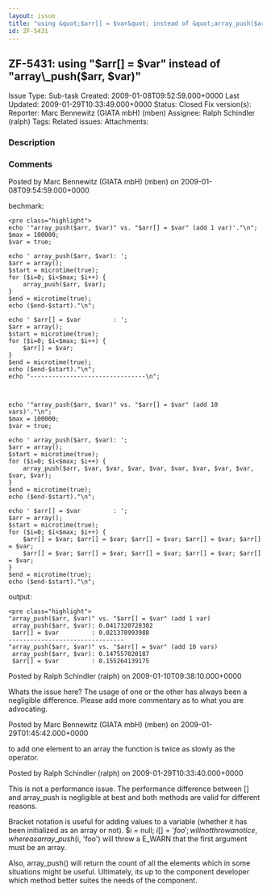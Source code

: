 ```yaml
---
layout: issue
title: "using &quot;$arr[] = $var&quot; instead of &quot;array_push($arr, $var)&quot;"
id: ZF-5431
---
```


ZF-5431: using "$arr[] = $var" instead of "array\_push($arr, $var)"
-------------------------------------------------------------------

 Issue Type: Sub-task Created: 2009-01-08T09:52:59.000+0000 Last Updated: 2009-01-29T10:33:49.000+0000 Status: Closed Fix version(s): 
 Reporter:  Marc Bennewitz (GIATA mbH) (mben)  Assignee:  Ralph Schindler (ralph)  Tags: 
 Related issues: 
 Attachments: 
### Description

 

 

### Comments

Posted by Marc Bennewitz (GIATA mbH) (mben) on 2009-01-08T09:54:59.000+0000

bechmark:

 
    <pre class="highlight">
    echo '"array_push($arr, $var)" vs. "$arr[] = $var" (add 1 var)'."\n";
    $max = 100000;
    $var = true;
    
    echo ' array_push($arr, $var): ';
    $arr = array();
    $start = microtime(true);
    for ($i=0; $i<$max; $i++) {
        array_push($arr, $var);
    }
    $end = microtime(true);
    echo ($end-$start)."\n";
    
    echo ' $arr[] = $var         : ';
    $arr = array();
    $start = microtime(true);
    for ($i=0; $i<$max; $i++) {
        $arr[] = $var;
    }
    $end = microtime(true);
    echo ($end-$start)."\n";
    echo "--------------------------------\n";
    
    
    
    echo '"array_push($arr, $var)" vs. "$arr[] = $var" (add 10 vars)'."\n";
    $max = 100000;
    $var = true;
    
    echo ' array_push($arr, $var): ';
    $arr = array();
    $start = microtime(true);
    for ($i=0; $i<$max; $i++) {
        array_push($arr, $var, $var, $var, $var, $var, $var, $var, $var, $var, $var);
    }
    $end = microtime(true);
    echo ($end-$start)."\n";
    
    echo ' $arr[] = $var         : ';
    $arr = array();
    $start = microtime(true);
    for ($i=0; $i<$max; $i++) {
        $arr[] = $var; $arr[] = $var; $arr[] = $var; $arr[] = $var; $arr[] = $var;
        $arr[] = $var; $arr[] = $var; $arr[] = $var; $arr[] = $var; $arr[] = $var;
    }
    $end = microtime(true);
    echo ($end-$start)."\n";


output:

 
    <pre class="highlight">
    "array_push($arr, $var)" vs. "$arr[] = $var" (add 1 var)
     array_push($arr, $var): 0.0417320728302
     $arr[] = $var         : 0.021378993988
    --------------------------------
    "array_push($arr, $var)" vs. "$arr[] = $var" (add 10 vars)
     array_push($arr, $var): 0.147557020187
     $arr[] = $var         : 0.155264139175


 

 

Posted by Ralph Schindler (ralph) on 2009-01-10T09:38:10.000+0000

Whats the issue here? The usage of one or the other has always been a negligible difference. Please add more commentary as to what you are advocating.

 

 

Posted by Marc Bennewitz (GIATA mbH) (mben) on 2009-01-29T01:45:42.000+0000

to add one element to an array the function is twice as slowly as the operator.

 

 

Posted by Ralph Schindler (ralph) on 2009-01-29T10:33:40.000+0000

This is not a performance issue. The performance difference between [] and array\_push is negligible at best and both methods are valid for different reasons.

Bracket notation is useful for adding values to a variable (whether it has been initialized as an array or not). $i = null; $i[] = 'foo'; will not throw a notice, where as array\_push($i, 'foo') will throw a E\_WARN that the first argument must be an array.

Also, array\_push() will return the count of all the elements which in some situations might be useful. Ultimately, its up to the component developer which method better suites the needs of the component.

 

 